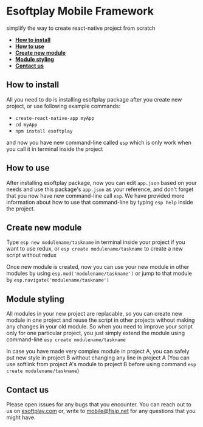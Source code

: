 # Esoftplay Mobile Framework
simplify the way to create react-native project from scratch

* **[How to install](#how-to-install)**
* **[How to use](#how-to-use)**
* **[Create new module](#create-new-module)**
* **[Module styling](#module-styling)**
* **[Contact us](#contact-us)**

## How to install

All you need to do is installing esoftplay package after you create new project, or use following example commands:
* ``create-react-native-app myApp``
* ``cd myApp``
* ``npm install esoftplay``

and now you have new command-line called `esp` which is only work when you call it in terminal inside the project

## How to use

After installing esoftplay package, now you can edit `app.json` based on your needs and use this package's `app.json` as your reference, and don't forget that you now have new command-line call `esp`. We have provided more information about how to use that command-line by typing `esp help` inside the project.

## Create new module

Type `esp new modulename/taskname` in terminal inside your project if you want to use redux, or `esp create modulename/taskname` to create a new script without redux

Once new module is created, now you can use your new module in other modules by using `esp.mod('modulename/taskname')` or jump to that module by `esp.navigate('modulename/taskname')`

## Module styling

All modules in your new project are replacable, so you can create new module in one project and reuse the script in other projects without making any changes in your old module. So when you need to improve your script only for one particular project, you just simply extend the module using command-line `esp create modulename/taskname`

In case you have made very complex module in project A, you can safely put new style in project B without changing any line in project A (You can use softlink from project A's module to project B before using command `esp create modulename/taskname`)

## Contact us

Please open issues for any bugs that you encounter. You can reach out to us on [esoftplay.com](http://esoftplay.com) or, write to mobile@fisip.net for any questions that you might have.
